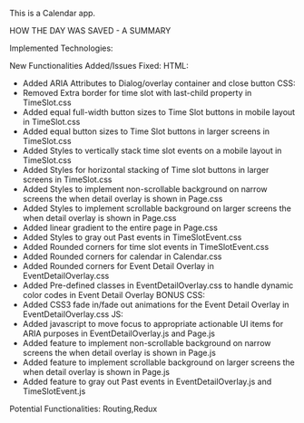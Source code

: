 This is a Calendar app.

HOW THE DAY WAS SAVED - A SUMMARY

Implemented Technologies:

New Functionalities Added/Issues Fixed:
HTML:
* Added ARIA Attributes to Dialog/overlay container and close button
CSS:
*	Removed Extra border for time slot with last-child property in TimeSlot.css
*	Added equal full-width button sizes to Time Slot buttons in mobile layout in TimeSlot.css
*	Added equal button sizes to Time Slot buttons in larger screens in TimeSlot.css
*	Added Styles to vertically stack time slot events on a mobile layout in TimeSlot.css
*	Added Styles for horizontal stacking of Time slot buttons in larger screens in TimeSlot.css
*	Added Styles to implement non-scrollable background on narrow screens the when detail overlay is shown in Page.css
*	Added Styles to implement scrollable background on larger screens the when detail overlay is shown in Page.css
*	Added linear gradient to the entire page in Page.css 
*	Added Styles to gray out Past events in TimeSlotEvent.css
*	Added Rounded corners for time slot events in TimeSlotEvent.css
*	Added Rounded corners for calendar in Calendar.css
*	Added Rounded corners for Event Detail Overlay in EventDetailOverlay.css
*	Added Pre-defined classes in EventDetailOverlay.css to handle dynamic color codes in Event Detail Overlay
BONUS CSS:
*	Added CSS3 fade in/fade out animations for the Event Detail Overlay in EventDetailOverlay.css
JS:
*	Added javascript to move focus to appropriate actionable UI items for ARIA purposes in EventDetailOverlay.js and Page.js
*	Added feature to implement non-scrollable background on narrow screens the when detail overlay is shown in Page.js
*	Added feature to implement scrollable background on larger screens the when detail overlay is shown in Page.js
*	Added feature to gray out Past events in EventDetailOverlay.js and TimeSlotEvent.js

Potential Functionalities:
Routing,Redux